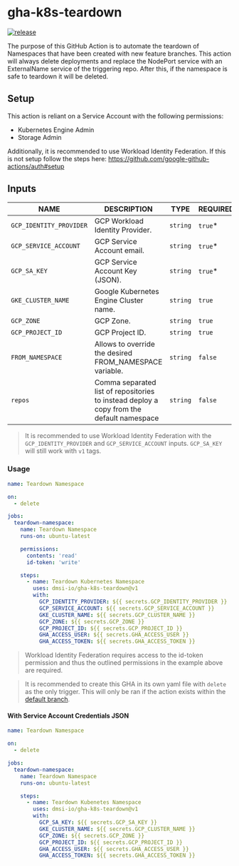 # gha-k8s-teardown

[![release][release-badge]][release]

The purpose of this GitHub Action is to automate the teardown of Namespaces that have been created with new feature branches. This action will always delete deployments and replace the NodePort service with an ExternalName service of the triggering repo. After this, if the namespace is safe to teardown it will be deleted.

## Setup

This action is reliant on a Service Account with the following permissions:

- Kubernetes Engine Admin
- Storage Admin

Additionally, it is recommended to use Workload Identity Federation. If this is not setup follow the steps here: https://github.com/google-github-actions/auth#setup

## Inputs

| NAME                    | DESCRIPTION                                                                              | TYPE     | REQUIRED | DEFAULT                                         |
|-------------------------|------------------------------------------------------------------------------------------|----------|----------|-------------------------------------------------|
| `GCP_IDENTITY_PROVIDER` | GCP Workload Identity Provider.                                                          | `string` | `true`\* |                                                 |
| `GCP_SERVICE_ACCOUNT`   | GCP Service Account email.                                                               | `string` | `true`\* |                                                 |
| `GCP_SA_KEY`            | GCP Service Account Key (JSON).                                                          | `string` | `true`\* |                                                 |
| `GKE_CLUSTER_NAME`      | Google Kubernetes Engine Cluster name.                                                   | `string` | `true`   |                                                 |
| `GCP_ZONE`              | GCP Zone.                                                                                | `string` | `true`   |                                                 |
| `GCP_PROJECT_ID`        | GCP Project ID.                                                                          | `string` | `true`   |                                                 |
| `FROM_NAMESPACE`        | Allows to override the desired FROM_NAMESPACE variable.                                  | `string` | `false`  | `${{ github.event.repository.default_branch }}` |
| `repos`                 | Comma separated list of repositories to instead deploy a copy from the default namespace | `string` | `false`  |                                                 |

> It is recommended to use Workload Identity Federation with the `GCP_IDENTITY_PROVIDER` and `GCP_SERVICE_ACCOUNT` inputs. `GCP_SA_KEY` will still work with `v1` tags.

### Usage

```yaml
name: Teardown Namespace

on:
  - delete

jobs:
  teardown-namespace:
    name: Teardown Namespace
    runs-on: ubuntu-latest

    permissions:
      contents: 'read'
      id-token: 'write'

    steps:
      - name: Teardown Kubernetes Namespace
        uses: dmsi-io/gha-k8s-teardown@v1
        with:
          GCP_IDENTITY_PROVIDER: ${{ secrets.GCP_IDENTITY_PROVIDER }}
          GCP_SERVICE_ACCOUNT: ${{ secrets.GCP_SERVICE_ACCOUNT }}
          GKE_CLUSTER_NAME: ${{ secrets.GCP_CLUSTER_NAME }}
          GCP_ZONE: ${{ secrets.GCP_ZONE }}
          GCP_PROJECT_ID: ${{ secrets.GCP_PROJECT_ID }}
          GHA_ACCESS_USER: ${{ secrets.GHA_ACCESS_USER }}
          GHA_ACCESS_TOKEN: ${{ secrets.GHA_ACCESS_TOKEN }}
```

> Workload Identity Federation requires access to the id-token permission and thus the outlined permissions in the example above are required.

> It is recommended to create this GHA in its own yaml file with `delete` as the only trigger. This will only be ran if the action exists within the [default branch](https://docs.github.com/en/actions/learn-github-actions/events-that-trigger-workflows#delete).

#### With Service Account Credentials JSON

```yaml
name: Teardown Namespace

on:
  - delete

jobs:
  teardown-namespace:
    name: Teardown Namespace
    runs-on: ubuntu-latest

    steps:
      - name: Teardown Kubenetes Namespace
        uses: dmsi-io/gha-k8s-teardown@v1
        with:
          GCP_SA_KEY: ${{ secrets.GCP_SA_KEY }}
          GKE_CLUSTER_NAME: ${{ secrets.GCP_CLUSTER_NAME }}
          GCP_ZONE: ${{ secrets.GCP_ZONE }}
          GCP_PROJECT_ID: ${{ secrets.GCP_PROJECT_ID }}
          GHA_ACCESS_USER: ${{ secrets.GHA_ACCESS_USER }}
          GHA_ACCESS_TOKEN: ${{ secrets.GHA_ACCESS_TOKEN }}
```

<!-- badge links -->

[release]: https://github.com/dmsi-io/gha-k8s-teardown/releases
[release-badge]: https://img.shields.io/github/v/release/dmsi-io/gha-k8s-teardown?style=for-the-badge&logo=github
